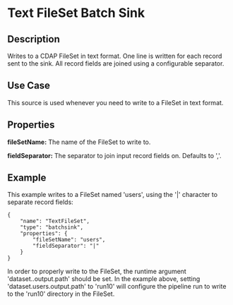 # Text FileSet Batch Sink

Description
-----------

Writes to a CDAP FileSet in text format. One line is written for each record
sent to the sink. All record fields are joined using a configurable separator.


Use Case
--------

This source is used whenever you need to write to a FileSet in text format.

Properties
----------

**fileSetName:** The name of the FileSet to write to.

**fieldSeparator:** The separator to join input record fields on. Defaults to ','.

Example
-------

This example writes to a FileSet named 'users', using the '|' character to separate record fields:

    {
        "name": "TextFileSet",
        "type": "batchsink",
        "properties": {
            "fileSetName": "users",
            "fieldSeparator": "|"
        }
    }

In order to properly write to the FileSet, the runtime argument 'dataset.<name>.output.path' should be set.
In the example above, setting 'dataset.users.output.path' to 'run10' will configure the pipeline run to write
to the 'run10' directory in the FileSet.
